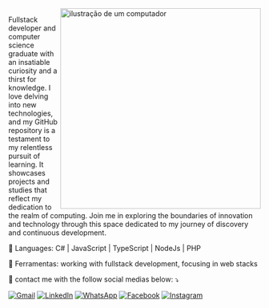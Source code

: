 <img src="https://raw.githubusercontent.com/MicaelliMedeiros/micaellimedeiros/master/image/computer-illustration.png" alt="ilustração de um computador" min-width="400px" max-width="400px" width="400px" align="right">

<p align="left"> 
  Fullstack developer and computer science graduate with an insatiable curiosity and a thirst for knowledge. I love delving into new technologies, and my GitHub repository is a testament to my relentless pursuit of learning. It showcases projects and studies that reflect my dedication to the realm of computing. Join me in exploring the boundaries of innovation and technology through this space dedicated to my journey of discovery and continuous development.
</p>

<p align="left">
  🦄 Languages: C# | JavaScript | TypeScript | NodeJs | PHP
</p>

<p align="left">
  💼 Ferramentas: working with fullstack development, focusing in web stacks
</p>

<p align="left">
  💌 contact me with the follow social medias below: ⤵️
</p>

<p align="left">
  <a href="mailto:ewerthon32santana@gmail.com" title="Gmail">
  <img src="https://img.shields.io/badge/-Gmail-FF0000?style=flat-square&labelColor=FF0000&logo=gmail&logoColor=white&link=ewerthon32santana@gmail.com" alt="Gmail"/></a>
  <a href="https://www.linkedin.com/in/ewerthonsantana/" title="LinkedIn">
  <img src="https://img.shields.io/badge/-Linkedin-0e76a8?style=flat-square&logo=Linkedin&logoColor=white&link=https://www.linkedin.com/in/ewerthonsantana/" alt="LinkedIn"/></a>
  <a href="https://wa.me/55081985281665" title="WhatsApp">
  <img src="https://img.shields.io/badge/-WhatsApp-25d366?style=flat-square&labelColor=25d366&logo=whatsapp&logoColor=white&link=81985281665" alt="WhatsApp"/></a>
  <a href="//www.facebook.com/ewerthon.santana.77" title="Facebook">
  <img src="https://img.shields.io/badge/-Facebook-3b5998?style=flat-square&labelColor=3b5998&logo=facebook&logoColor=white&link=https://www.facebook.com/ewerthon.santana.77" alt="Facebook"/></a>
  <a href="https://www.instagram.com/ewerthon__s/" title="Instagram">
  <img src="https://img.shields.io/badge/-Instagram-DF0174?style=flat-square&labelColor=DF0174&logo=instagram&logoColor=white&link=LINK-DO-SEU-INSTAGRAM" alt="Instagram"/></a>
</p>
